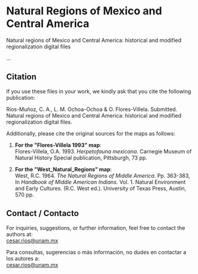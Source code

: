 # Natural Regions of Mexico and Central America
Natural regions of Mexico and Central America: historical and modified regionalization digital files


...

## Citation

If you use these files in your work, we kindly ask that you cite the following publication:

Ríos-Muñoz, C. A., L. M. Ochoa-Ochoa & O. Flores-Villela. Submitted. Natural regions of Mexico and Central America: historical and modified regionalization digital files.

Additionally, please cite the original sources for the maps as follows:

1. **For the "Flores-Villela 1993" map**:  
   Flores-Villela, O.A. 1993. *Herpetofauna mexicana.* Carnegie Museum of Natural History Special publication, Pittsburgh, 73 pp.

2. **For the "West_Natural_Regions" map**:  
   West, R.C. 1964. *The Natural Regions of Middle America*. Pp. 363-383, In *Handbook of Middle American Indians*. Vol. 1. Natural Environment and Early Cultures. (R.C. West ed.). University of Texas Press, Austin, 570 pp.

## Contact / Contacto

For inquiries, suggestions, or further information, feel free to contact the authors at:  
cesar.rios@unam.mx

Para consultas, sugerencias o más información, no dudes en contactar a los autores a:  
cesar.rios@unam.mx

